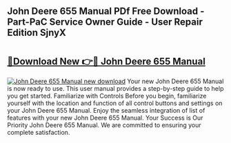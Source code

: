 ## John Deere 655 Manual PDf Free Download - Part-PaC Service Owner Guide - User Repair Edition SjnyX

# <h2><a href="http://bc96566.oget.top/?id=John+Deere+655+Manual">🔗Download New 👉🔴 John Deere 655 Manual</a></h2>

[![John Deere 655 Manual new download](https://i.imgur.com/5g1atiW.png)](http://bc96566.oget.top/?id=John+Deere+655+Manual)
Your new John Deere 655 Manual is now ready to use. This user manual provides a step-by-step guide to help you get started. Familiarize with Controls Before you begin, familiarize yourself with the location and function of all control buttons and settings on your John Deere 655 Manual. Enjoy the seamless integration of list of features with your new John Deere 655 Manual. Your Success is Our Priority John Deere 655 Manual. We are committed to ensuring your complete satisfaction.
